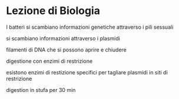 # Lezione di Biologia

I batteri si scambiano informazioni genetiche attraverso i pili sessuali

si scambiano informazioni attraverso i plasmidi

filamenti di DNA che si possono aprire e chiudere

digestione  con enzimi di restrizione

esistono enzimi di restizione specifici per tagliare plasmidi in siti di restrizione
 
digestion in stufa per 30 min
<!--stackedit_data:
eyJoaXN0b3J5IjpbLTMzMzQ4NTMwMSw5NTkzMzE2MTNdfQ==
-->